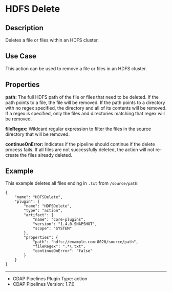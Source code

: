 # HDFS Delete


Description
-----------
Deletes a file or files within an HDFS cluster.


Use Case
--------
This action can be used to remove a file or files in an HDFS cluster.


Properties
----------
**path:** The full HDFS path of the file or files that need to be deleted. If the path points to a file, 
the file will be removed. If the path points to a directory with no regex specified, the directory and all of 
its contents will be removed. If a regex is specified, only the files and directories matching that regex
will be removed.

**fileRegex:** Wildcard regular expression to filter the files in the source directory that will be removed.

**continueOnError:** Indicates if the pipeline should continue if the delete process fails. If all files are not 
successfully deleted, the action will not re-create the files already deleted.


Example
-------
This example deletes all files ending in `.txt` from `/source/path`:

    {
        "name": "HDFSDelete",
        "plugin": {
            "name": "HDFSDelete",
            "type": "action",
            "artifact": {
                "name": "core-plugins",
                "version": "1.4.0-SNAPSHOT",
                "scope": "SYSTEM"
            },
            "properties": {
                "path": "hdfs://example.com:8020/source/path",
                "fileRegex": ".*\.txt",
                "continueOnError": "false"
            }
        }
    }

---
- CDAP Pipelines Plugin Type: action
- CDAP Pipelines Version: 1.7.0
